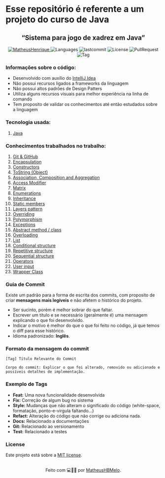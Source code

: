 # Esse repositório é referente a um projeto do curso de Java

<div align="center">

## “Sistema para jogo de xadrez em Java”

</div>

<p align="center">	
   <a href="https://www.linkedin.com/in/matheushbmelo/">
      <img alt="MatheusHenrique" src="https://img.shields.io/badge/-MatheusHBMelo-5?style=flat&logo=Linkedin&logoColor=white" />
   </a>
  <img alt="Languages" src="https://img.shields.io/github/languages/count/matheushbmelo/chess-system-java?color=brightgreen&label=Linguagens" />
  <img alt="lastcommit" src="https://img.shields.io/github/last-commit/matheushbmelo/chess-system-java?color=brightgreen&label=Ultimo commit" />
  <img alt="License" src="https://img.shields.io/github/license/matheushbmelo/chess-system-java?color=brightgreen&label=Licenca" />
  <img alt="PullRequest" src="https://img.shields.io/github/issues-pr/matheushbmelo/chess-system-java?color=brightgreen&label=Pull%20Request" />
  <img alt="Tag" src="https://img.shields.io/github/v/tag/matheushbmelo/chess-system-java?color=brightgreen&label=Vers%C3%A3o" />
</p>

### Informações sobre o código:

* Desenvolvido com auxílio do [IntelliJ Idea](https://www.jetbrains.com/pt-br/idea/)
* Não possui recursos ligados a frameworks da linguagem
* Não possui altos padrões de Design Patters
* Utiliza alguns recursos visuais para melhor experiência na linha de comando
* Tem proposito de validar os conhecimentos até então estudados sobre a linguagem

### Tecnologia usada:

1. [Java](https://www.w3schools.com/java/)

### Conhecimentos trabalhados no trabalho:

1. [Git & GitHub](https://docs.github.com/pt/get-started/using-git/about-git)
2. [Encapsulation](https://www.geeksforgeeks.org/encapsulation-in-java/)
3. [Constructors](https://www.geeksforgeeks.org/constructors-in-java/)
4. [ToString (Object)](https://www.geeksforgeeks.org/object-tostring-method-in-java/)
5. [Association, Composition and Aggregation](https://www.geeksforgeeks.org/association-composition-aggregation-java/)
6. [Access Modifier](https://www.geeksforgeeks.org/access-modifiers-java/)
7. [Matrix](https://www.geeksforgeeks.org/multidimensional-arrays-in-java/)
8. [Enumerations](https://www.geeksforgeeks.org/enum-in-java/)
9. [Inheritance](https://www.geeksforgeeks.org/inheritance-in-java/)
10. [Static members](https://www.geeksforgeeks.org/static-keyword-java/)
11. [Layers pattern](https://www.geeksforgeeks.org/mvc-design-pattern/)
12. [Overriding](https://www.geeksforgeeks.org/overriding-in-java/)
13. [Polymorphism](https://www.geeksforgeeks.org/polymorphism-in-java/)
14. [Exceptions](https://www.geeksforgeeks.org/exceptions-in-java/)
15. [Abstract method / class](https://www.geeksforgeeks.org/abstraction-in-java-2/)
16. [Overloading](https://www.geeksforgeeks.org/method-overloading-in-java/)
17. [List](https://www.geeksforgeeks.org/list-interface-java-examples/)
18. [Conditional structure](https://www.geeksforgeeks.org/decision-making-javaif-else-switch-break-continue-jump/)
19. [Repetitive structure](https://www.geeksforgeeks.org/loops-in-java/)
20. [Sequential structure](https://www.geeksforgeeks.org/control-structures-in-programming-languages/)
21. [Operators](https://www.geeksforgeeks.org/operators-in-java/)
22. [User input](https://www.w3schools.com/java/java_user_input.asp)
23. [Wrapper Class](https://www.geeksforgeeks.org/wrapper-classes-java/)

### Guia de Commit

Existe um padrão para a forma de escrita dos commits, com proposito de criar **mensagens mais legíveis** e não afetem o histórico do projeto.

* Ser sucinto, porém é melhor sobrar do que faltar.
* Escrever um título e se necessário (geralmente é) uma mensagem explicando o que foi desenvolvido.
* Indicar o motivo é melhor do que o que foi feito no código, já que temos o diff para esse histórico.
* Idioma padronizado: **Inglês**.

### Formato da mensagem do commit

````
[Tag] Título Relevante do Commit

Corpo do commit: Explicar o que foi alterado, removido ou adicionado e possíveis detalhes de implementação.
````

### Exemplo de Tags

* **Feat:** Uma nova funcionalidade desenvolvida
* **Fix:** Correção de algum bug no sistema
* **Style:** Mudanças que não alteram o significado do código (white-space, formatação, ponto-e-virgula faltando...)
* **Refact:** Alteração do código que não corrige ou adiciona nada.
* **Docs:** Relacionado a documentações
* **Git:** Relacionado ao versionamento
* **Test:** Relacionado a testes

### License

Este projeto está sobre a [MIT license](./LICENSE).<br><br>

<div align="center">

Feito com 💻👨‍💻 por [MatheusHBMelo](https://www.linkedin.com/in/matheushbmelo/).

</div>

